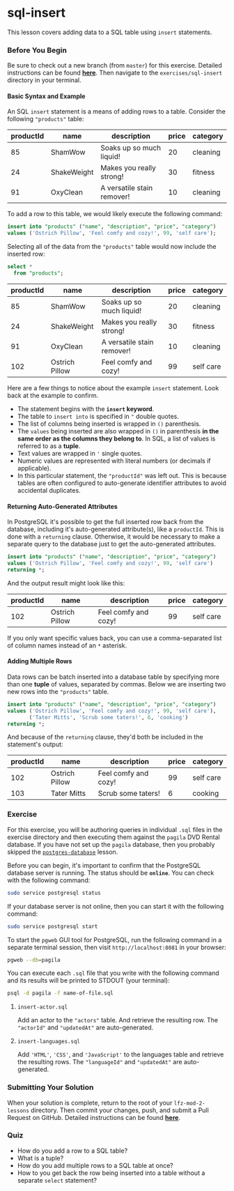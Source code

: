 # sql-insert

This lesson covers adding data to a SQL table using `insert` statements.

### Before You Begin

Be sure to check out a new branch (from `master`) for this exercise. Detailed instructions can be found [**here**](../../guides/before-each-exercise.md). Then navigate to the `exercises/sql-insert` directory in your terminal.

#### Basic Syntax and Example

An SQL `insert` statement is a means of adding rows to a table. Consider the following `"products"` table:

| productId | name        | description                | price | category |
|-----------|-------------|----------------------------|-------|----------|
| 85        | ShamWow     | Soaks up so much liquid!   | 20    | cleaning |
| 24        | ShakeWeight | Makes you really strong!   | 30    | fitness  |
| 91        | OxyClean    | A versatile stain remover! | 10    | cleaning |

To add a row to this table, we would likely execute the following command:

```sql
insert into "products" ("name", "description", "price", "category")
values ('Ostrich Pillow', 'Feel comfy and cozy!', 99, 'self care');
```

Selecting all of the data from the `"products"` table would now include the inserted row:

```sql
select *
  from "products";
```

| productId | name           | description                | price | category  |
|-----------|----------------|----------------------------|-------|-----------|
| 85        | ShamWow        | Soaks up so much liquid!   | 20    | cleaning  |
| 24        | ShakeWeight    | Makes you really strong!   | 30    | fitness   |
| 91        | OxyClean       | A versatile stain remover! | 10    | cleaning  |
| 102       | Ostrich Pillow | Feel comfy and cozy!       | 99    | self care |

Here are a few things to notice about the example `insert` statement. Look back at the example to confirm.

- The statement begins with the **`insert` keyword**.
- The table to `insert into` is specified in `"` double quotes.
- The list of columns being inserted is wrapped in `()` parenthesis.
- The `values` being inserted are also wrapped in `()` in parenthesis **in the same order as the columns they belong to**. In SQL, a list of values is referred to as a **tuple**.
- Text values are wrapped in `'` single quotes.
- Numeric values are represented with literal numbers (or decimals if applicable).
- In this particular statement, the `"productId"` was left out. This is because tables are often configured to auto-generate identifier attributes to avoid accidental duplicates.

#### Returning Auto-Generated Attributes

In PostgreSQL it's possible to get the full inserted row back from the database, including it's auto-generated attribute(s), like a `productId`. This is done with a `returning` clause. Otherwise, it would be necessary to make a separate query to the database just to get the auto-generated attributes.

```sql
insert into "products" ("name", "description", "price", "category")
values ('Ostrich Pillow', 'Feel comfy and cozy!', 99, 'self care')
returning *;
```

And the output result might look like this:

| productId | name           | description          | price | category  |
|-----------|----------------|----------------------|-------|-----------|
| 102       | Ostrich Pillow | Feel comfy and cozy! | 99    | self care |

If you only want specific values back, you can use a comma-separated list of column names instead of an `*` asterisk.

#### Adding Multiple Rows

Data rows can be batch inserted into a database table by specifying more than one **tuple** of values, separated by commas. Below we are inserting two new rows into the `"products"` table.

```sql
insert into "products" ("name", "description", "price", "category")
values ('Ostrich Pillow', 'Feel comfy and cozy!', 99, 'self care'),
       ('Tater Mitts', 'Scrub some taters!', 6, 'cooking')
returning *;
```

And because of the `returning` clause, they'd both be included in the statement's output:

| productId | name           | description          | price | category  |
|-----------|----------------|----------------------|-------|-----------|
| 102       | Ostrich Pillow | Feel comfy and cozy! | 99    | self care |
| 103       | Tater Mitts    | Scrub some taters!   | 6     | cooking   |


### Exercise

For this exercise, you will be authoring queries in individual `.sql` files in the exercise directory and then executing them against the `pagila` DVD Rental database. If you have not set up the `pagila` database, then you probably skipped the [`postgres-database`](../postgres-database) lesson.

Before you can begin, it's important to confirm that the PostgreSQL database server is running. The status should be **`online`**. You can check with the following command:

```bash
sudo service postgresql status
```

If your database server is not online, then you can start it with the following command:

```bash
sudo service postgresql start
```

To start the `pgweb` GUI tool for PostgreSQL, run the following command in a separate terminal session, then visit `http://localhost:8081` in your browser:

```bash
pgweb --db=pagila
```

You can execute each `.sql` file that you write with the following command and its results will be printed to STDOUT (your terminal):

```bash
psql -d pagila -f name-of-file.sql
```

1. `insert-actor.sql`

    Add an actor to the `"actors"` table. And retrieve the resulting row. The `"actorId"` and `"updatedAt"` are auto-generated.

1. `insert-languages.sql`

    Add `'HTML'`, `'CSS'`, and `'JavaScript'` to the languages table and retrieve the resulting rows. The `"languageId"` and `"updatedAt"` are auto-generated.

### Submitting Your Solution

When your solution is complete, return to the root of your `lfz-mod-2-lessons` directory. Then commit your changes, push, and submit a Pull Request on GitHub. Detailed instructions can be found [**here**](../../guides/after-each-exercise.md).

### Quiz

- How do you add a row to a SQL table?
- What is a tuple?
- How do you add multiple rows to a SQL table at once?
- How to you get back the row being inserted into a table without a separate `select` statement?
